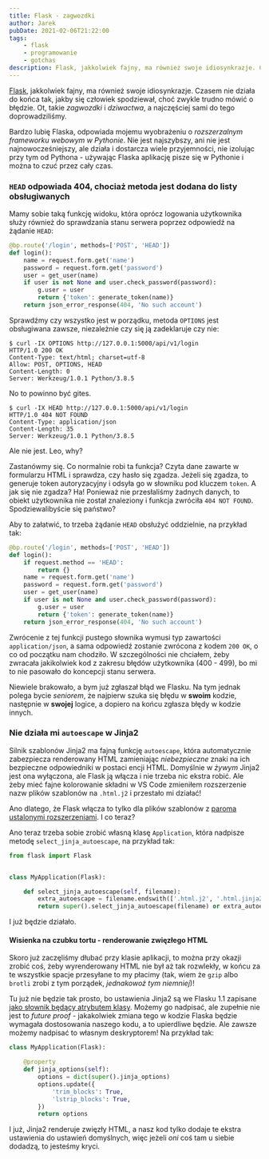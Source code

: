 ```yaml
---
title: Flask - zagwozdki
author: Jarek
pubDate: 2021-02-06T21:22:00
tags:
    - flask
    - programowanie
    - gotchas
description: Flask, jakkolwiek fajny, ma również swoje idiosynkrazje. Czasem nie działa do końca tak, jakby się człowiek spodziewał, choć zwykle trudno mówić o błędzie.
---
```


[Flask](https://palletsprojects.com/p/flask/), jakkolwiek fajny, ma również swoje idiosynkrazje. Czasem nie działa do końca tak, jakby się człowiek spodziewał, choć zwykle trudno mówić o błędzie. Ot, takie _zagwozdki_ i _dziwactwa_, a najczęściej sami do tego doprowadziliśmy.

Bardzo lubię Flaska, odpowiada mojemu wyobrażeniu o _rozszerzalnym frameworku webowym w Pythonie_. Nie jest najszybszy, ani nie jest najnowocześniejszy, ale działa i dostarcza wiele przyjemności, nie izolując przy tym od Pythona - używając Flaska aplikację pisze się w Pythonie i można to czuć przez cały czas.

### `HEAD` odpowiada 404, chociaż metoda jest dodana do listy obsługiwanych

Mamy sobie taką funkcję widoku, która oprócz logowania użytkownika służy również do sprawdzania stanu serwera poprzez odpowiedź na żądanie `HEAD`:

```python
@bp.route('/login', methods=['POST', 'HEAD'])
def login():
    name = request.form.get('name')
    password = request.form.get('password')
    user = get_user(name)
    if user is not None and user.check_password(password):
        g.user = user
        return {'token': generate_token(name)}
    return json_error_response(404, 'No such account')
```

Sprawdźmy czy wszystko jest w porządku, metoda `OPTIONS` jest obsługiwana zawsze, niezależnie czy się ją zadeklaruje czy nie:

```shellsession
$ curl -IX OPTIONS http://127.0.0.1:5000/api/v1/login
HTTP/1.0 200 OK
Content-Type: text/html; charset=utf-8
Allow: POST, OPTIONS, HEAD
Content-Length: 0
Server: Werkzeug/1.0.1 Python/3.8.5
```

No to powinno być gites.

```shellsession
$ curl -IX HEAD http://127.0.0.1:5000/api/v1/login
HTTP/1.0 404 NOT FOUND
Content-Type: application/json
Content-Length: 35
Server: Werkzeug/1.0.1 Python/3.8.5
```

Ale nie jest. Leo, why?

Zastanówmy się. Co normalnie robi ta funkcja? Czyta dane zawarte w formularzu HTML i sprawdza, czy hasło się zgadza. Jeżeli się zgadza, to generuje token autoryzacyjny i odsyła go w słowniku pod kluczem `token`. A jak się nie zgadza? Ha! Ponieważ nie przesłaliśmy żadnych danych, to obiekt użytkownika nie został znaleziony i funkcja zwróciła `404 NOT FOUND`. Spodziewalibyście się państwo?

Aby to załatwić, to trzeba żądanie `HEAD` obsłużyć oddzielnie, na przykład tak:

```python
@bp.route('/login', methods=['POST', 'HEAD'])
def login():
    if request.method == 'HEAD':
        return {}
    name = request.form.get('name')
    password = request.form.get('password')
    user = get_user(name)
    if user is not None and user.check_password(password):
        g.user = user
        return {'token': generate_token(name)}
    return json_error_response(404, 'No such account')
```

Zwrócenie z tej funkcji pustego słownika wymusi typ zawartości `application/json`, a sama odpowiedź zostanie zwrócona z kodem `200 OK`, o co od początku nam chodziło. W szczególności nie chciałem, żeby zwracała jakikolwiek kod z zakresu błędów użytkownika (400 - 499), bo mi to nie pasowało do koncepcji stanu serwera.

Niewiele brakowało, a bym już zgłaszał błąd we Flasku. Na tym jednak polega bycie _seniorem_, że najpierw szuka się błędu w **swoim** kodzie, następnie w **swojej** logice, a dopiero na końcu zgłasza błędy w kodzie innych.

### Nie działa mi `autoescape` w Jinja2

Silnik szablonów Jinja2 ma fajną funkcję `autoescape`, która automatycznie zabezpiecza renderowany HTML zamieniając _niebezpieczne_ znaki na ich bezpieczne odpowiedniki w postaci encji HTML. Domyślnie w _żywym_ Jinja2 jest ona wyłączona, ale Flask ją włącza i nie trzeba nic ekstra robić. Ale żeby mieć fajne kolorowanie składni w VS Code zmieniłem rozszerzenie nazw plików szablonów na `.html.j2` i przestało mi działać!

Ano dlatego, że Flask włącza to tylko dla plików szablonów z [paroma ustalonymi rozszerzeniami](https://github.com/pallets/flask/blob/444550ab0c2ba8b1e003dee198b5628bc58302ce/src/flask/app.py#L809). I co teraz?

Ano teraz trzeba sobie zrobić własną klasę `Application`, która nadpisze metodę `select_jinja_autoescape`, na przykład tak:

```python
from flask import Flask


class MyApplication(Flask):

    def select_jinja_autoescape(self, filename):
        extra_autoescape = filename.endswith(['.html.j2', '.html.jinja2'])
        return super().select_jinja_autoescape(filename) or extra_autoescape
```

I już będzie działało.

#### Wisienka na czubku tortu - renderowanie zwięzłego HTML

Skoro już zaczęliśmy dłubać przy klasie aplikacji, to można przy okazji zrobić coś, żeby wyrenderowany HTML nie był aż tak rozwlekły, w końcu za te wszystkie spacje przesyłane to my płacimy (tak, wiem że `gzip` albo `brotli` zrobi z tym porządek, _jednakowoż tym niemniej_)!

Tu już nie będzie tak prosto, bo ustawienia Jinja2 są we Flasku 1.1 zapisane [jako słownik będący atrybutem klasy](https://github.com/pallets/flask/blob/444550ab0c2ba8b1e003dee198b5628bc58302ce/src/flask/app.py#L319). Możemy go nadpisać, ale zupełnie nie jest to _future proof_ - jakakolwiek zmiana tego w kodzie Flaska będzie wymagała dostosowania naszego kodu, a to upierdliwe będzie. Ale zawsze możemy nadpisać to własnym deskryptorem! Na przykład tak:

```python
class MyApplication(Flask):

    @property
    def jinja_options(self):
        options = dict(super().jinja_options)
        options.update({
            'trim_blocks': True,
            'lstrip_blocks': True,
        })
        return options
```

I już, Jinja2 renderuje zwięzły HTML, a nasz kod tylko dodaje te ekstra ustawienia do ustawień domyślnych, więc jeżeli _oni_ coś tam u siebie dodadzą, to jesteśmy kryci.
